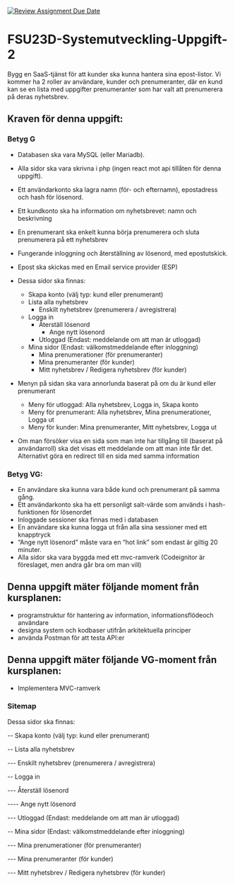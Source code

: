 [![Review Assignment Due Date](https://classroom.github.com/assets/deadline-readme-button-24ddc0f5d75046c5622901739e7c5dd533143b0c8e959d652212380cedb1ea36.svg)](https://classroom.github.com/a/f9Yj_46I)
# FSU23D-Systemutveckling-Uppgift-2

Bygg en SaaS-tjänst för att kunder ska kunna hantera sina epost-listor. Vi kommer ha 2 roller av användare, kunder och prenumeranter, där en kund kan se en lista med uppgifter prenumeranter som har valt att prenumerera på deras nyhetsbrev.

## Kraven för denna uppgift:

### Betyg G

 

- Databasen ska vara MySQL (eller Mariadb).
- Alla sidor ska vara skrivna i php (ingen react mot api tillåten för denna uppgift).
- Ett användarkonto ska lagra namn (för- och efternamn), epostadress och hash för lösenord.
- Ett kundkonto ska ha information om nyhetsbrevet: namn och beskrivning
- En prenumerant ska enkelt kunna börja prenumerera och sluta prenumerera på ett nyhetsbrev
- Fungerande inloggning och återställning av lösenord, med epostutskick.
- Epost ska skickas med en Email service provider (ESP)

 

- Dessa sidor ska finnas:
  - Skapa konto (välj typ: kund eller prenumerant)
  - Lista alla nyhetsbrev
    - Enskilt nyhetsbrev (prenumerera / avregistrera)
  - Logga in
    - Återställ lösenord
      - Ange nytt lösenord
    - Utloggad (Endast: meddelande om att man är utloggad)
  - Mina sidor (Endast: välkomstmeddelande efter inloggning)
    - Mina prenumerationer (för prenumeranter)
    - Mina prenumeranter (för kunder)
    - Mitt nyhetsbrev / Redigera nyhetsbrev (för kunder)
- Menyn på sidan ska vara annorlunda baserat på om du är kund eller prenumerant
  - Meny för utloggad: Alla nyhetsbrev, Logga in, Skapa konto
  - Meny för prenumerant: Alla nyhetsbrev, Mina prenumerationer, Logga ut
  - Meny för kunder:  Mina prenumeranter, Mitt nyhetsbrev, Logga ut
- Om man försöker visa en sida som man inte har tillgång till (baserat på användarroll) ska det visas ett meddelande om att man inte får det. Alternativt göra en redirect till en sida med samma information



### Betyg VG:

- En användare ska kunna vara både kund och prenumerant på samma gång.
- Ett användarkonto ska ha ett personligt salt-värde som används i hash-funktionen för lösenordet
- Inloggade sessioner ska finnas med i databasen
- En användare ska kunna logga ut från alla sina sessioner med ett knapptryck
- “Ange nytt lösenord” måste vara en “hot link” som endast är giltig 20 minuter.
- Alla sidor ska vara byggda med ett mvc-ramverk (Codeignitor är föreslaget, men andra går bra om man vill)

## Denna uppgift mäter följande moment från kursplanen:

- programstruktur för hantering av information, informationsflödeoch användare
- designa system och kodbaser utifrån arkitektuella principer
- använda Postman för att testa API:er

## Denna uppgift mäter följande VG-moment från kursplanen:

- Implementera MVC-ramverk


### Sitemap
Dessa sidor ska finnas:

-- Skapa konto (välj typ: kund eller prenumerant)

-- Lista alla nyhetsbrev

--- Enskilt nyhetsbrev (prenumerera / avregistrera)

-- Logga in

--- Återställ lösenord

---- Ange nytt lösenord

--- Utloggad (Endast: meddelande om att man är utloggad)

-- Mina sidor (Endast: välkomstmeddelande efter inloggning)

--- Mina prenumerationer (för prenumeranter)

--- Mina prenumeranter (för kunder)

--- Mitt nyhetsbrev / Redigera nyhetsbrev (för kunder)